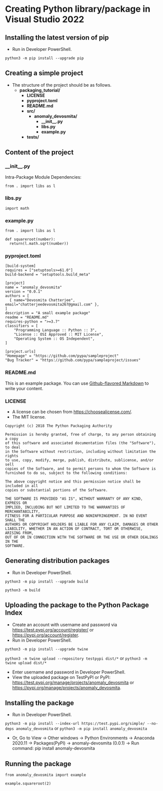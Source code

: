 # Creating Python library/package in Visual Studio 2022

## Installing the latest version of pip
- Run in Developer PowerShell.

```python3 -m pip install --upgrade pip```

## Creating a simple project
- The structure of the project should be as follows.
  - **packaging_tutorial/**
    - **LICENSE**
    - **pyproject.toml**
    - **README.md**
    - **src/**
      - **anomaly_devosmita/**
        - **\_\_init\_\_.py**
        - **libs.py**
        - **example.py**
    - **tests/**

## Content of the project

### \_\_init\_\_.py
Intra-Package Module Dependencies:
```
from . import libs as l
```

### libs.py
```
import math
```

### example.py
```
from . import libs as l

def squareroot(number):
  return(l.math.sqrt(number))
```
    
### pyproject.toml  
```
[build-system]
requires = ["setuptools>=61.0"]
build-backend = "setuptools.build_meta"

[project]
name = "anomaly_devosmita"
version = "0.0.1"
authors = [
  { name="Devosmita Chatterjee", email="chatterjeedevosmita267@gmail.com" },
]
description = "A small example package"
readme = "README.md"
requires-python = ">=3.7"
classifiers = [
    "Programming Language :: Python :: 3",
    "License :: OSI Approved :: MIT License",
    "Operating System :: OS Independent",
]

[project.urls]
"Homepage" = "https://github.com/pypa/sampleproject"
"Bug Tracker" = "https://github.com/pypa/sampleproject/issues"
```

### README.md
This is an example package. You can use
[Github-flavored Markdown](https://guides.github.com/features/mastering-markdown/)
to write your content.

### LICENSE
- A license can be chosen from https://choosealicense.com/.
- The MIT license.

```
Copyright (c) 2018 The Python Packaging Authority

Permission is hereby granted, free of charge, to any person obtaining a copy
of this software and associated documentation files (the "Software"), to deal
in the Software without restriction, including without limitation the rights
to use, copy, modify, merge, publish, distribute, sublicense, and/or sell
copies of the Software, and to permit persons to whom the Software is
furnished to do so, subject to the following conditions:

The above copyright notice and this permission notice shall be included in all
copies or substantial portions of the Software.

THE SOFTWARE IS PROVIDED "AS IS", WITHOUT WARRANTY OF ANY KIND, EXPRESS OR
IMPLIED, INCLUDING BUT NOT LIMITED TO THE WARRANTIES OF MERCHANTABILITY,
FITNESS FOR A PARTICULAR PURPOSE AND NONINFRINGEMENT. IN NO EVENT SHALL THE
AUTHORS OR COPYRIGHT HOLDERS BE LIABLE FOR ANY CLAIM, DAMAGES OR OTHER
LIABILITY, WHETHER IN AN ACTION OF CONTRACT, TORT OR OTHERWISE, ARISING FROM,
OUT OF OR IN CONNECTION WITH THE SOFTWARE OR THE USE OR OTHER DEALINGS IN THE
SOFTWARE.
```

## Generating distribution packages
- Run in Developer PowerShell.

```python3 -m pip install --upgrade build```

```python3 -m build```

## Uploading the package to the Python Package Index
- Create an account with username and password via  https://test.pypi.org/account/register/ or https://pypi.org/account/register.
- Run in Developer PowerShell.

```python3 -m pip install --upgrade twine```

```python3 -m twine upload --repository testpypi dist/*``` or ```python3 -m twine upload dist/*```
- Enter username and password in Developer PowerShell.
- View the uploaded package on TestPyPI or PyPI: https://test.pypi.org/manage/projects/anomaly_devosmita or https://pypi.org/manage/projects/anomaly_devosmita.

## Installing the package
- Run in Developer PowerShell.

```python3 -m pip install --index-url https://test.pypi.org/simple/ --no-deps anomaly_devosmita```
or
```python3 -m pip install anomaly_devosmita```

- Or, Go to View -> Other windows -> Python Environments -> Anaconda 2020.11 -> Packages(PyPI) -> anomaly-devosmita (0.0.1) -> Run command: pip install anomaly-devosmita

## Running the package

```from anomaly_devosmita import example```

```example.squareroot(2)```
